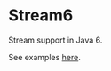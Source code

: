 Stream6
=======

Stream support in Java 6.

See examples [here](https://github.com/nrubin29/Stream6/blob/master/src/me/nrubin29/lambda6/Examples.java).
